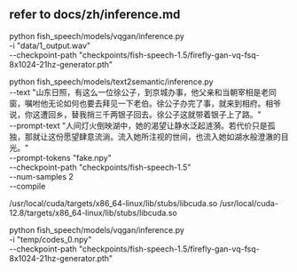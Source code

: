 ## refer to docs/zh/inference.md

python fish_speech/models/vqgan/inference.py \
    -i "data/1_output.wav" \
    --checkpoint-path "checkpoints/fish-speech-1.5/firefly-gan-vq-fsq-8x1024-21hz-generator.pth"


python fish_speech/models/text2semantic/inference.py \
    --text "山东日照，有这么一位徐公子，到京城办事，他父亲和当朝宰相是老同窗，嘱咐他无论如何也要去拜见一下老伯。徐公子办完了事，就来到相府。相爷说，你这遭回乡，替我捎三千两银子回去。徐公子这就带着银子上了路。" \
    --prompt-text "人间灯火倒映湖中，她的渴望让静水泛起涟漪。若代价只是孤独，那就让这份愿望肆意流淌。流入她所注视的世间，也流入她如湖水般澄澈的目光。" \
    --prompt-tokens "fake.npy" \
    --checkpoint-path "checkpoints/fish-speech-1.5" \
    --num-samples 2 \
    --compile
 

/usr/local/cuda/targets/x86_64-linux/lib/stubs/libcuda.so
/usr/local/cuda-12.8/targets/x86_64-linux/lib/stubs/libcuda.so


python fish_speech/models/vqgan/inference.py \
    -i "temp/codes_0.npy" \
    --checkpoint-path "checkpoints/fish-speech-1.5/firefly-gan-vq-fsq-8x1024-21hz-generator.pth"